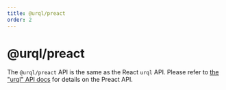 ```yaml
---
title: @urql/preact
order: 2
---
```


# @urql/preact

The `@urql/preact` API is the same as the React `urql` API.
Please refer to [the "urql" API docs](./urql.md) for details on the Preact API.
